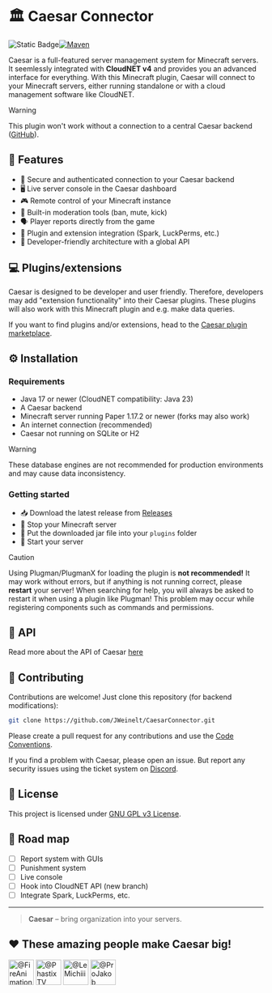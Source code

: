 # 🏛️ Caesar Connector

![Static Badge](https://img.shields.io/badge/version-v0.0.1-green)[![Maven](https://github.com/JWeinelt/CaesarConnector/actions/workflows/maven.yml/badge.svg)](https://github.com/JWeinelt/CaesarConnector/actions/workflows/maven.yml)

Caesar is a full-featured server management system for Minecraft servers. It seemlessly integrated with **CloudNET v4** and provides you an advanced interface for everything.
With this Minecraft plugin, Caesar will connect to your Minecraft servers, either running standalone or with a cloud management software like CloudNET.

> [!WARNING]
> This plugin won't work without a connection to a central Caesar backend ([GitHub](https://github.com/Jweinelt/Caesar)).

## 🌟 Features
- 🔐 Secure and authenticated connection to your Caesar backend
- 🖥️ Live server console in the Caesar dashboard
- 🎮 Remote control of your Minecraft instance
- 🔨 Built-in moderation tools (ban, mute, kick)
- 🗣️ Player reports directly from the game
- 🔌 Plugin and extension integration (Spark, LuckPerms, etc.)
- 🧩 Developer-friendly architecture with a global API


## 💻 Plugins/extensions
Caesar is designed to be developer and user friendly. Therefore, developers may add "extension functionality" into their Caesar plugins. These plugins will also work with this Minecraft plugin and e.g. make data queries.

If you want to find plugins and/or extensions, head to the [Caesar plugin marketplace](https://market.caesarnet.cloud).

## ⚙️ Installation
### Requirements
- Java 17 or newer (CloudNET compatibility: Java 23)
- A Caesar backend
- Minecraft server running Paper 1.17.2 or newer (forks may also work)
- An internet connection (recommended)
- Caesar not running on SQLite or H2

> [!WARNING]
> These database engines are not recommended for production environments and may cause data inconsistency.

### Getting started
- 📥 Download the latest release from [Releases](https://github.com/Jweinelt/CaesarConnector/releases)
- 🛑 Stop your Minecraft server
- 📂 Put the downloaded jar file into your `plugins` folder
- 🛫 Start your server

> [!CAUTION]
> Using Plugman/PlugmanX for loading the plugin is **not recommended!** It may work without errors, but if anything is not running correct, please **restart** your server!
> When searching for help, you will always be asked to restart it when using a plugin like Plugman!
> This problem may occur while registering components such as commands and permissions.

## 🔌 API
Read more about the API of Caesar [here](https://github.com/Jweinelt/CaesarConnector/wiki/API)

## 🧪 Contributing
Contributions are welcome! Just clone this repository (for backend modifications):

```bash
git clone https://github.com/JWeinelt/CaesarConnector.git
```
Please create a pull request for any contributions and use the [Code Conventions](https://github.com/JWeinelt/Caesar/wiki/Developer-Conventions).

If you find a problem with Caesar, please open an issue. But report any security issues using the ticket system on [Discord](https://dc.caesarnet.cloud).

## 🤝 License

This project is licensed under [GNU GPL v3 License](https://www.gnu.org/licenses/gpl-3.0.en.html).


## 🧭 Road map

- [ ] Report system with GUIs
- [ ] Punishment system
- [ ] Live console
- [ ] Hook into CloudNET API (new branch)
- [ ] Integrate Spark, LuckPerms, etc.

---

> **Caesar** – bring organization into your servers.

## ❤️ These amazing people make Caesar big!

<a href="https://github.com/FireAnimationStudios "><img src="https://github.com/FireAnimationStudios.png" width="50" height="50" alt="@FireAnimationStudios "/></a>
<a href="https://github.com/PhastixTV"><img src="https://github.com/PhastixTV.png" width="50" height="50" alt="@PhastixTV"/></a>
<a href="https://github.com/LeMichiii"><img src="https://github.com/LeMichiii.png" width="50" height="50" alt="@LeMichiii"/></a>
<a href="https://github.com/ProJakob"><img src="https://github.com/ProJakob.png" width="50" height="50" alt="@ProJakob"/></a>
